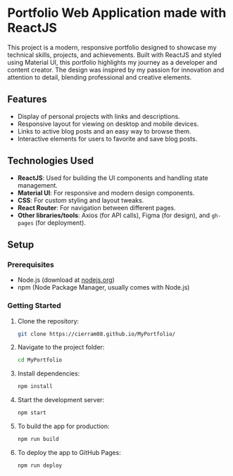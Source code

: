 # Portfolio Web Application made with ReactJS

This project is a modern, responsive portfolio designed to showcase my technical skills, projects, and achievements. Built with ReactJS and styled using Material UI, this portfolio highlights my journey as a developer and content creator. The design was inspired by my passion for innovation and attention to detail, blending professional and creative elements.

## Features

-   Display of personal projects with links and descriptions.
-   Responsive layout for viewing on desktop and mobile devices.
-   Links to active blog posts and an easy way to browse them.
-   Interactive elements for users to favorite and save blog posts.

## Technologies Used

-   **ReactJS**: Used for building the UI components and handling state management.
-   **Material UI**: For responsive and modern design components.
-   **CSS**: For custom styling and layout tweaks.
-   **React Router**: For navigation between different pages.
-   **Other libraries/tools**: Axios (for API calls), Figma (for design), and `gh-pages` (for deployment).

## Setup

### Prerequisites

-   Node.js (download at [nodejs.org](https://nodejs.org/))
-   npm (Node Package Manager, usually comes with Node.js)

### Getting Started

1. Clone the repository:

    ```bash
    git clone https://cierram08.github.io/MyPortfolio/

    ```

2. Navigate to the project folder:

    ```bash
    cd MyPortfolio

    ```

3. Install dependencies:

    ```bash
    npm install

    ```

4. Start the development server:

    ```bash
    npm start

    ```

5. To build the app for production:

    ```bash
    npm run build

    ```

6. To deploy the app to GitHub Pages:

    ```bash
    npm run deploy

    ```
